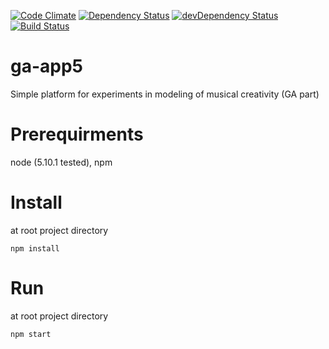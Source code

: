 [![Code Climate][code-climate-img]][code-climate-link]
[![Dependency Status][dep-status-img]][dep-status-link]
[![devDependency Status][dev-dep-status-img]][dev-dep-status-link]
[![Build Status][ci-img]][ci]

[code-climate-img]: https://codeclimate.com/github/sevaru/ga-app5/badges/gpa.svg
[code-climate-link]: https://codeclimate.com/github/sevaru/ga-app5
[dep-status-img]: https://david-dm.org/sevaru/ga-app5.svg
[dep-status-link]: https://david-dm.org/sevaru/ga-app5
[dev-dep-status-img]: https://david-dm.org/sevaru/ga-app5/dev-status.svg
[dev-dep-status-link]: https://david-dm.org/sevaru/ga-app5#info=devDependencies
[ci-img]: https://travis-ci.org/sevaru/ga-app5.svg?branch=master
[ci]: https://travis-ci.org/sevaru/ga-app5

# ga-app5
Simple platform for experiments in modeling of musical creativity (GA part)

# Prerequirments
node (5.10.1 tested), npm

# Install 
at root project directory
```shell
npm install
```

# Run
at root project directory
```shell
npm start

